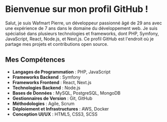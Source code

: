 # Bienvenue sur mon profil GitHub !

Salut, je suis Wafmart Pierre, un développeur passionné âgé de 29 ans avec une expérience de 7 ans dans le domaine du développement web. Je suis spécialisé dans plusieurs technologies et frameworks, dont PHP, Symfony, JavaScript, React, Node.js, et Next.js. Ce profil GitHub est l'endroit où je partage mes projets et contributions open source.

## Mes Compétences   

- **Langages de Programmation** : PHP, JavaScript
- **Frameworks Backend** : Symfony
- **Frameworks Frontend** : React, Next.js
- **Technologies Backend** : Node.js
- **Bases de Données** : MySQL, PostgreSQL, MongoDB
- **Gestionnaires de Version** : Git, GitHub
- **Méthodologies** : Agile, Scrum
- **Déploiement et Infrastructures** : AWS, Docker
- **Conception UI/UX** : HTML5, CSS3, SCSS

